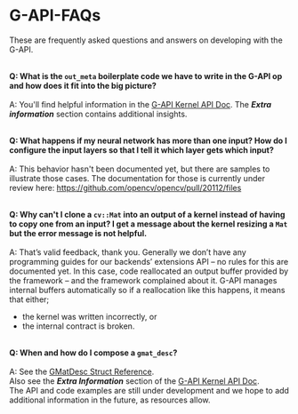 # G-API-FAQs
These are frequently asked questions and answers on developing with the G-API.
<br><br>

**Q: What is the `out_meta` boilerplate code we have to write in the G-API op and how does it fit into the big picture?** 
<br><br>
A: You'll find helpful information in the [G-API Kernel API Doc](https://docs.opencv.org/4.5.2/d0/d25/gapi_kernel_api.html). The **_Extra information_** section contains additional insights.
<br><br>

**Q: What happens if my neural network has more than one input? How do I configure the input layers so that I tell it which layer gets which input?**
<br><br>
A: This behavior hasn't been documented yet, but there are samples to illustrate those cases.
The documentation for those is currently under review here: https://github.com/opencv/opencv/pull/20112/files
<br><br>

**Q: Why can't I clone a `cv::Mat` into an output of a kernel instead of having to copy one from an input? I get a message about the kernel resizing a `Mat` but the error message is not helpful.**
<br><br>
A: That’s valid feedback, thank you. Generally we don’t have any programming guides for our backends’ extensions API – no rules for this are documented yet.
In this case, code reallocated an output buffer provided by the framework – and the framework complained about it.
G-API manages internal buffers automatically so if a reallocation like this happens, it means that either;
   - the kernel was written incorrectly, or 
   - the internal contract is broken.
<br><br>

**Q: When and how do I compose a `gmat_desc`?**
<br><br>
A: See the [GMatDesc Struct Reference](https://docs.opencv.org/4.5.2/d0/d82/structcv_1_1GMatDesc.html).  
Also see the **_Extra Information_** section of the [G-API Kernel API Doc](https://docs.opencv.org/4.5.2/d0/d25/gapi_kernel_api.html).
<br>
The API and code examples are still under development and we hope to add additional information in the future, as resources allow.
<br><br>
